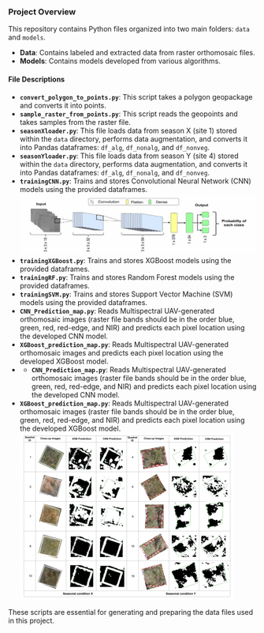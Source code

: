 ### Project Overview

This repository contains Python files organized into two main folders: `data` and `models`.

- **Data**: Contains labeled and extracted data from raster orthomosaic files.
- **Models**: Contains models developed from various algorithms.

#### File Descriptions

- **`convert_polygon_to_points.py`**: This script takes a polygon geopackage and converts it into points.
- **`sample_raster_from_points.py`**: This script reads the geopoints and takes samples from the raster file.
- **`seasonXloader.py`**: This file loads data from season X (site 1) stored within the `data` directory, performs data augmentation, and converts it into Pandas dataframes: `df_alg`, `df_nonalg`, and `df_nonveg`.
- **`seasonYloader.py`**: This file loads data from season Y (site 4) stored within the `data` directory, performs data augmentation, and converts it into Pandas dataframes: `df_alg`, `df_nonalg`, and `df_nonveg`.
- **`trainingCNN.py`**: Trains and stores Convolutional Neural Network (CNN) models using the provided dataframes.
 ![CNN model](https://github.com/ckpirunthan/ALG/blob/main/CNN%20model.jpg)
- **`trainingXGBoost.py`**: Trains and stores XGBoost models using the provided dataframes.
- **`trainingRF.py`**: Trains and stores Random Forest models using the provided dataframes.
- **`trainingSVM.py`**: Trains and stores Support Vector Machine (SVM) models using the provided dataframes.
- **`CNN_Prediction_map.py`**: Reads Multispectral UAV-generated orthomosaic images (raster file bands should be in the order blue, green, red, red-edge, and NIR) and predicts each pixel location using the developed CNN model.
- **`XGBoost_prediction_map.py`**: Reads Multispectral UAV-generated orthomosaic images and predicts each pixel location using the developed XGBoost model.
- - **`CNN_Prediction_map.py`**: Reads Multispectral UAV-generated orthomosaic images (raster file bands should be in the order blue, green, red, red-edge, and NIR) and predicts each pixel location using the developed CNN model.
- **`XGBoost_prediction_map.py`**: Reads Multispectral UAV-generated orthomosaic images (raster file bands should be in the order blue, green, red, red-edge, and NIR) and predicts each pixel location using the developed XGBoost model.
  ![Predicition using CNN](https://github.com/ckpirunthan/ALG/blob/main/Prediciton%20using%20CNN.png)
  
These scripts are essential for generating and preparing the data files used in this project.
